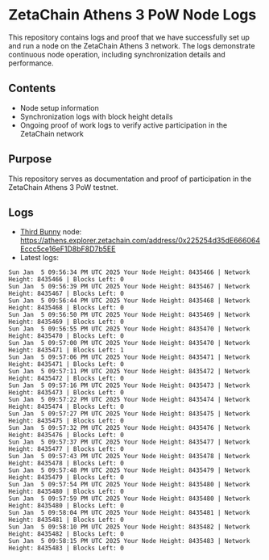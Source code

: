 # ZetaChain Athens 3 PoW Node Logs
This repository contains logs and proof that we have successfully set up and run a node on the ZetaChain Athens 3 network. The logs demonstrate continuous node operation, including synchronization details and performance.

## Contents
- Node setup information
- Synchronization logs with block height details
- Ongoing proof of work logs to verify active participation in the ZetaChain network

## Purpose
This repository serves as documentation and proof of participation in the ZetaChain Athens 3 PoW testnet.

## Logs

- [Third Bunny](https://thirdbunny.xyz/) node: https://athens.explorer.zetachain.com/address/0x225254d35dE666064Eccc5ce16eF1D8bF8D7b5EE
- Latest logs:
```
Sun Jan  5 09:56:34 PM UTC 2025 Your Node Height: 8435466 | Network Height: 8435466 | Blocks Left: 0
Sun Jan  5 09:56:39 PM UTC 2025 Your Node Height: 8435467 | Network Height: 8435467 | Blocks Left: 0
Sun Jan  5 09:56:44 PM UTC 2025 Your Node Height: 8435468 | Network Height: 8435468 | Blocks Left: 0
Sun Jan  5 09:56:50 PM UTC 2025 Your Node Height: 8435469 | Network Height: 8435469 | Blocks Left: 0
Sun Jan  5 09:56:55 PM UTC 2025 Your Node Height: 8435470 | Network Height: 8435470 | Blocks Left: 0
Sun Jan  5 09:57:00 PM UTC 2025 Your Node Height: 8435470 | Network Height: 8435471 | Blocks Left: 1
Sun Jan  5 09:57:06 PM UTC 2025 Your Node Height: 8435471 | Network Height: 8435471 | Blocks Left: 0
Sun Jan  5 09:57:11 PM UTC 2025 Your Node Height: 8435472 | Network Height: 8435472 | Blocks Left: 0
Sun Jan  5 09:57:16 PM UTC 2025 Your Node Height: 8435473 | Network Height: 8435473 | Blocks Left: 0
Sun Jan  5 09:57:22 PM UTC 2025 Your Node Height: 8435474 | Network Height: 8435474 | Blocks Left: 0
Sun Jan  5 09:57:27 PM UTC 2025 Your Node Height: 8435475 | Network Height: 8435475 | Blocks Left: 0
Sun Jan  5 09:57:32 PM UTC 2025 Your Node Height: 8435476 | Network Height: 8435476 | Blocks Left: 0
Sun Jan  5 09:57:37 PM UTC 2025 Your Node Height: 8435477 | Network Height: 8435477 | Blocks Left: 0
Sun Jan  5 09:57:43 PM UTC 2025 Your Node Height: 8435478 | Network Height: 8435478 | Blocks Left: 0
Sun Jan  5 09:57:48 PM UTC 2025 Your Node Height: 8435479 | Network Height: 8435479 | Blocks Left: 0
Sun Jan  5 09:57:54 PM UTC 2025 Your Node Height: 8435480 | Network Height: 8435480 | Blocks Left: 0
Sun Jan  5 09:57:59 PM UTC 2025 Your Node Height: 8435480 | Network Height: 8435480 | Blocks Left: 0
Sun Jan  5 09:58:04 PM UTC 2025 Your Node Height: 8435481 | Network Height: 8435481 | Blocks Left: 0
Sun Jan  5 09:58:10 PM UTC 2025 Your Node Height: 8435482 | Network Height: 8435482 | Blocks Left: 0
Sun Jan  5 09:58:15 PM UTC 2025 Your Node Height: 8435483 | Network Height: 8435483 | Blocks Left: 0
```
